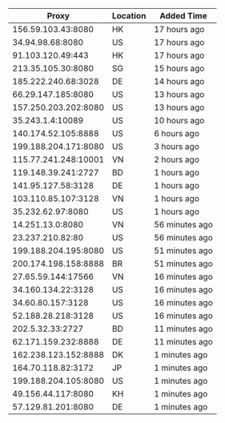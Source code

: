 | Proxy | Location | Added Time |
|---------|----------|------------|
| 156.59.103.43:8080 | HK | 17 hours ago |
| 34.94.98.68:8080 | US | 17 hours ago |
| 91.103.120.49:443 | HK | 17 hours ago |
| 213.35.105.30:8080 | SG | 15 hours ago |
| 185.222.240.68:3028 | DE | 14 hours ago |
| 66.29.147.185:8080 | US | 13 hours ago |
| 157.250.203.202:8080 | US | 13 hours ago |
| 35.243.1.4:10089 | US | 10 hours ago |
| 140.174.52.105:8888 | US | 6 hours ago |
| 199.188.204.171:8080 | US | 3 hours ago |
| 115.77.241.248:10001 | VN | 2 hours ago |
| 119.148.39.241:2727 | BD | 1 hours ago |
| 141.95.127.58:3128 | DE | 1 hours ago |
| 103.110.85.107:3128 | VN | 1 hours ago |
| 35.232.62.97:8080 | US | 1 hours ago |
| 14.251.13.0:8080 | VN | 56 minutes ago |
| 23.237.210.82:80 | US | 56 minutes ago |
| 199.188.204.195:8080 | US | 51 minutes ago |
| 200.174.198.158:8888 | BR | 51 minutes ago |
| 27.65.59.144:17566 | VN | 16 minutes ago |
| 34.160.134.22:3128 | US | 16 minutes ago |
| 34.60.80.157:3128 | US | 16 minutes ago |
| 52.188.28.218:3128 | US | 16 minutes ago |
| 202.5.32.33:2727 | BD | 11 minutes ago |
| 62.171.159.232:8888 | DE | 11 minutes ago |
| 162.238.123.152:8888 | DK | 1 minutes ago |
| 164.70.118.82:3172 | JP | 1 minutes ago |
| 199.188.204.105:8080 | US | 1 minutes ago |
| 49.156.44.117:8080 | KH | 1 minutes ago |
| 57.129.81.201:8080 | DE | 1 minutes ago |
